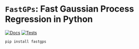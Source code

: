 # `FastGPs`: Fast Gaussian Process Regression in Python

[![Docs](https://github.com/alegresor/fastgps/actions/workflows/docs.yml/badge.svg?branch=main)](https://alegresor.github.io/fastgps/)
[![Tests](https://github.com/alegresor/alegresor/actions/workflows/tests.yml/badge.svg?branch=main)](https://github.com/alegresor/fastgps/actions/workflows/tests.yml)

```bash
pip install fastgps
```
